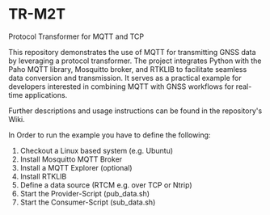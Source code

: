 # TR-M2T
Protocol Transformer for MQTT and TCP

This repository demonstrates the use of MQTT for transmitting GNSS data by leveraging a protocol transformer. The project integrates Python with the Paho MQTT library, Mosquitto broker, and RTKLIB to facilitate seamless data conversion and transmission. It serves as a practical example for developers interested in combining MQTT with GNSS workflows for real-time applications.

Further descriptions and usage instructions can be found in the repository's Wiki.

In Order to run the example you have to define the following:

1. Checkout a Linux based system (e.g. Ubuntu)
2. Install Mosquitto MQTT Broker
3. Install a MQTT Explorer (optional)
4. Install RTKLIB
5. Define a data source (RTCM e.g. over TCP or Ntrip)
6. Start the Provider-Script (pub_data.sh)
7. Start the Consumer-Script (sub_data.sh)
